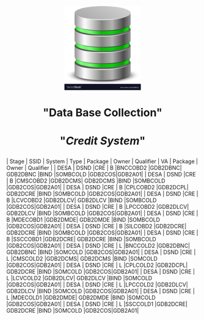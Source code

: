 <p align="center">
<img src="Data-base.jpg" width="200">
</p>

# <p align="center">"**Data Base Collection**"</p>

# <p align="center">"*Credit System*"</p>

| Stage | SSID | System | Type  | Package | Owner  | Qualifier | VA  | Package | Owner | Qualifier |
| DESA	| DSND |CRE	    |   B   |BNCCOBD2 |GDB2DBNC| GDB2DBNC  |BIND |SOMBCOLD |GDB2COS|GDB2A01|
| DESA	| DSND |CRE     |	B	|CMSCOBD2 |GDB2DCMS| GDB2DCMS  |BIND |SOMBCOLD |GDB2COS|GDB2A01|
| DESA	| DSND |CRE     |	B	|CPLCOBD2 |GDB2DCPL| GDB2DCRE  |BIND |SOMBCOLD |GDB2COS|GDB2A01|
| DESA	| DSND |CRE     |	B	|LCVCOBD2 |GDB2DLCV| GDB2DLCV  |BIND |SOMBCOLD |GDB2COS|GDB2A01|
| DESA	| DSND |CRE	    |   B	|LPCCOBD2 |GDB2DLCV| GDB2DLCV  |BIND |SOMBCOLD |GDB2COS|GDB2A01|
| DESA	| DSND |CRE     |	B	|MDECOBD1 |GDB2DMDE| GDB2DMDE  |BIND |SOMBCOLD |GDB2COS|GDB2A01|
| DESA	| DSND |CRE     |	B	|SILCOBD2 |GDB2DCRE| GDB2DCRE  |BIND |SOMBCOLD |GDB2COS|GDB2A01|
| DESA	| DSND |CRE     |	B	|SSCCOBD1 |GDB2DCRE| GDB2DCRE  |BIND |SOMBCOLD |GDB2COS|GDB2A01|
| DESA	| DSND |CRE     |	L	|BNCCOLD2 |GDB2DBNC| GDB2DBNC  |BIND |SOMCOLD  |GDB2COS|GDB2A01|
| DESA	| DSND |CRE     |	L	|CMSCOLD2 |GDB2DCMS| GDB2DCMS  |BIND |SOMCOLD  |GDB2COS|GDB2A01|
| DESA	| DSND |CRE     |	L	|CPLCOLD2 |GDB2DCPL| GDB2DCRE  |BIND |SOMCOLD  |GDB2COS|GDB2A01|
| DESA	| DSND |CRE 	|   L	|LCVCOLD2 |GDB2DLCV| GDB2DLCV  |BIND |SOMCOLD  |GDB2COS|GDB2A01|
| DESA	| DSND |CRE     |	L	|LPCCOLD2 |GDB2DLCV| GDB2DLCV  |BIND |SOMCOLD  |GDB2COS|GDB2A01|
| DESA	| DSND |CRE     |	L	|MDECOLD1 |GDB2DMDE| GDB2DMDE  |BIND |SOMCOLD  |GDB2COS|GDB2A01|
| DESA	| DSND |CRE     |	L	|SSCCOLD1 |GDB2DCRE| GDB2DCRE  |BIND |SOMCOLD  |GDB2COS|GDB2A01|











